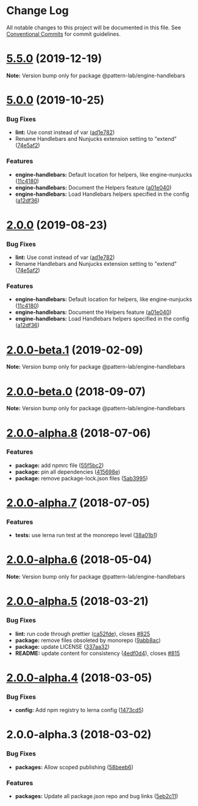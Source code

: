 # Change Log

All notable changes to this project will be documented in this file.
See [Conventional Commits](https://conventionalcommits.org) for commit guidelines.

# [5.5.0](https://github.com/pattern-lab/patternlab-node/tree/master/packages/engine-handlebars/compare/v5.4.2...v5.5.0) (2019-12-19)

**Note:** Version bump only for package @pattern-lab/engine-handlebars





# [5.0.0](https://github.com/pattern-lab/patternlab-node/tree/master/packages/engine-handlebars/compare/v3.0.0-beta.3...v5.0.0) (2019-10-25)


### Bug Fixes

* **lint:** Use const instead of var ([ad1e782](https://github.com/pattern-lab/patternlab-node/tree/master/packages/engine-handlebars/commit/ad1e782ef71295eb610f56d019eaa35499fb3f85))
* Rename Handlebars and Nunjucks extension setting to "extend" ([74e5af2](https://github.com/pattern-lab/patternlab-node/tree/master/packages/engine-handlebars/commit/74e5af28c4e714fdfc1db535b94c52f3dc14a3a4))


### Features

* **engine-handlebars:** Default location for helpers, like engine-nunjucks ([11c4180](https://github.com/pattern-lab/patternlab-node/tree/master/packages/engine-handlebars/commit/11c41805e0c3dbebb7109719c4f3c780d32feab5))
* **engine-handlebars:** Document the Helpers feature ([a01e040](https://github.com/pattern-lab/patternlab-node/tree/master/packages/engine-handlebars/commit/a01e040429a7f77dfeb28d67c690e835b97881de))
* **engine-handlebars:** Load Handlebars helpers specified in the config ([a12df36](https://github.com/pattern-lab/patternlab-node/tree/master/packages/engine-handlebars/commit/a12df36d2a644dfac8ded1dfd94b987e99c29d79))






# [2.0.0](https://github.com/pattern-lab/patternlab-node/tree/master/packages/engine-handlebars/compare/@pattern-lab/engine-handlebars@2.0.0-beta.1...@pattern-lab/engine-handlebars@2.0.0) (2019-08-23)


### Bug Fixes

* **lint:** Use const instead of var ([ad1e782](https://github.com/pattern-lab/patternlab-node/tree/master/packages/engine-handlebars/commit/ad1e782))
* Rename Handlebars and Nunjucks extension setting to "extend" ([74e5af2](https://github.com/pattern-lab/patternlab-node/tree/master/packages/engine-handlebars/commit/74e5af2))


### Features

* **engine-handlebars:** Default location for helpers, like engine-nunjucks ([11c4180](https://github.com/pattern-lab/patternlab-node/tree/master/packages/engine-handlebars/commit/11c4180))
* **engine-handlebars:** Document the Helpers feature ([a01e040](https://github.com/pattern-lab/patternlab-node/tree/master/packages/engine-handlebars/commit/a01e040))
* **engine-handlebars:** Load Handlebars helpers specified in the config ([a12df36](https://github.com/pattern-lab/patternlab-node/tree/master/packages/engine-handlebars/commit/a12df36))






# [2.0.0-beta.1](https://github.com/pattern-lab/patternlab-node/tree/master/packages/engine-handlebars/compare/@pattern-lab/engine-handlebars@2.0.0-beta.0...@pattern-lab/engine-handlebars@2.0.0-beta.1) (2019-02-09)

**Note:** Version bump only for package @pattern-lab/engine-handlebars





<a name="2.0.0-beta.0"></a>
# [2.0.0-beta.0](https://github.com/pattern-lab/patternlab-node/tree/master/packages/engine-handlebars/compare/@pattern-lab/engine-handlebars@2.0.0-alpha.8...@pattern-lab/engine-handlebars@2.0.0-beta.0) (2018-09-07)

**Note:** Version bump only for package @pattern-lab/engine-handlebars





<a name="2.0.0-alpha.8"></a>

# [2.0.0-alpha.8](https://github.com/pattern-lab/patternlab-node/tree/master/packages/engine-handlebars/compare/@pattern-lab/engine-handlebars@2.0.0-alpha.7...@pattern-lab/engine-handlebars@2.0.0-alpha.8) (2018-07-06)

### Features

* **package:** add npmrc file ([55f5bc2](https://github.com/pattern-lab/patternlab-node/tree/master/packages/engine-handlebars/commit/55f5bc2))
* **package:** pin all dependencies ([415698e](https://github.com/pattern-lab/patternlab-node/tree/master/packages/engine-handlebars/commit/415698e))
* **package:** remove package-lock.json files ([5ab3995](https://github.com/pattern-lab/patternlab-node/tree/master/packages/engine-handlebars/commit/5ab3995))

<a name="2.0.0-alpha.7"></a>

# [2.0.0-alpha.7](https://github.com/pattern-lab/patternlab-node/tree/master/packages/engine-handlebars/compare/@pattern-lab/engine-handlebars@2.0.0-alpha.6...@pattern-lab/engine-handlebars@2.0.0-alpha.7) (2018-07-05)

### Features

* **tests:** use lerna run test at the monorepo level ([38a01b1](https://github.com/pattern-lab/patternlab-node/tree/master/packages/engine-handlebars/commit/38a01b1))

<a name="2.0.0-alpha.6"></a>

# [2.0.0-alpha.6](https://github.com/pattern-lab/patternlab-node/tree/master/packages/engine-handlebars/compare/@pattern-lab/engine-handlebars@2.0.0-alpha.5...@pattern-lab/engine-handlebars@2.0.0-alpha.6) (2018-05-04)

**Note:** Version bump only for package @pattern-lab/engine-handlebars

<a name="2.0.0-alpha.5"></a>

# [2.0.0-alpha.5](https://github.com/pattern-lab/patternlab-node/tree/master/packages/engine-handlebars/compare/@pattern-lab/engine-handlebars@2.0.0-alpha.4...@pattern-lab/engine-handlebars@2.0.0-alpha.5) (2018-03-21)

### Bug Fixes

* **lint:** run code through prettier ([ca52fde](https://github.com/pattern-lab/patternlab-node/tree/master/packages/engine-handlebars/commit/ca52fde)), closes [#825](https://github.com/pattern-lab/patternlab-node/tree/master/packages/engine-handlebars/issues/825)
* **package:** remove files obsoleted by monorepo ([9abb8ac](https://github.com/pattern-lab/patternlab-node/tree/master/packages/engine-handlebars/commit/9abb8ac))
* **package:** update LICENSE ([337aa32](https://github.com/pattern-lab/patternlab-node/tree/master/packages/engine-handlebars/commit/337aa32))
* **README:** update content for consistency ([4edf0d4](https://github.com/pattern-lab/patternlab-node/tree/master/packages/engine-handlebars/commit/4edf0d4)), closes [#815](https://github.com/pattern-lab/patternlab-node/tree/master/packages/engine-handlebars/issues/815)

<a name="2.0.0-alpha.4"></a>

# [2.0.0-alpha.4](https://github.com/pattern-lab/patternlab-node/tree/master/packages/engine-handlebars/compare/@pattern-lab/engine-handlebars@2.0.0-alpha.3...@pattern-lab/engine-handlebars@2.0.0-alpha.4) (2018-03-05)

### Bug Fixes

* **config:** Add npm registry to lerna config ([1473cd5](https://github.com/pattern-lab/patternlab-node/tree/master/packages/engine-handlebars/commit/1473cd5))

<a name="2.0.0-alpha.3"></a>

# 2.0.0-alpha.3 (2018-03-02)

### Bug Fixes

* **packages:** Allow scoped publishing ([58beeb6](https://github.com/pattern-lab/patternlab-node/tree/master/packages/engine-handlebars/commit/58beeb6))

### Features

* **packages:** Update all package.json repo and bug links ([5eb2c11](https://github.com/pattern-lab/patternlab-node/tree/master/packages/engine-handlebars/commit/5eb2c11))

